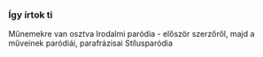 ### Így írtok ti
Műnemekre van osztva
Irodalmi paródia - először szerzőről, majd a műveinek paródiái, parafrázisai
Stílusparódia